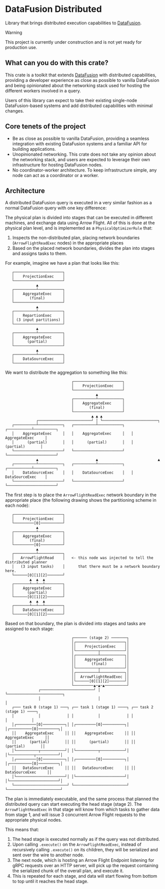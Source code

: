 # DataFusion Distributed

Library that brings distributed execution capabilities to [DataFusion](https://github.com/apache/datafusion).

> [!WARNING]
> This project is currently under construction and is not yet ready for production use.

## What can you do with this crate?

This crate is a toolkit that extends [DataFusion](https://github.com/apache/datafusion) with distributed capabilities,
providing a developer experience as close as possible to vanilla DataFusion and being opinionated about the networking
stack used for hosting the different workers involved in a query.

Users of this library can expect to take their existing single-node DataFusion-based systems and add distributed
capabilities with minimal changes.

## Core tenets of the project

- Be as close as possible to vanilla DataFusion, providing a seamless integration with existing DataFusion systems and
  a familiar API for building applications.
- Unopinionated networking. This crate does not take any opinion about the networking stack, and users are expected
  to leverage their own infrastructure for hosting DataFusion nodes.
- No coordinator-worker architecture. To keep infrastructure simple, any node can act as a coordinator or a worker.

## Architecture

A distributed DataFusion query is executed in a very similar fashion as a normal DataFusion query with one key
difference:

The physical plan is divided into stages that can be executed in different machines, and exchange data using Arrow
Flight. All of this is done at the physical plan level, and is implemented as a `PhysicalOptimizerRule` that:

1. Inspects the non-distributed plan, placing network boundaries (`ArrowFlightReadExec` nodes) in the appropriate places
2. Based on the placed network boundaries, divides the plan into stages and assigns tasks to them.

For example, imagine we have a plan that looks like this:

```
   ┌──────────────────────┐
   │    ProjectionExec    │
   └──────────────────────┘  
              ▲
   ┌──────────┴───────────┐
   │    AggregateExec     │
   │       (final)        │
   └──────────────────────┘  
              ▲
   ┌──────────┴───────────┐
   │    RepartionExec     │
   │ (3 input partitions) │
   └──────────────────────┘  
              ▲
   ┌──────────┴───────────┐
   │    AggregateExec     │
   │      (partial)       │
   └──────────────────────┘  
              ▲
   ┌──────────┴───────────┐
   │    DataSourceExec    │
   └──────────────────────┘  
```

We want to distribute the aggregation to something like this:

```
                              ┌──────────────────────┐
                              │    ProjectionExec    │
                              └──────────────────────┘  
                                         ▲
                              ┌──────────┴───────────┐
                              │    AggregateExec     │
                              │       (final)        │
                              └──────────────────────┘  
                                       ▲ ▲ ▲
              ┌────────────────────────┘ │ └─────────────────────────┐
   ┌──────────┴───────────┐   ┌──────────┴───────────┐   ┌───────────┴──────────┐
   │    AggregateExec     │   │    AggregateExec     │   │    AggregateExec     │
   │      (partial)       │   │      (partial)       │   │      (partial)       │
   └──────────────────────┘   └──────────────────────┘   └──────────────────────┘
              ▲                          ▲                           ▲
   ┌──────────┴───────────┐   ┌──────────┴───────────┐   ┌───────────┴──────────┐
   │    DataSourceExec    │   │    DataSourceExec    │   │    DataSourceExec    │
   └──────────────────────┘   └──────────────────────┘   └──────────────────────┘
```

The first step is to place the `ArrowFlightReadExec` network boundary in the appropriate place (the following drawing
shows the partitioning scheme in each node):

```
   ┌──────────────────────┐
   │    ProjectionExec    │
   └─────────[0]──────────┘  
              ▲
   ┌──────────┴───────────┐
   │    AggregateExec     │
   │       (final)        │
   └─────────[0]──────────┘  
              ▲
   ┌──────────┴───────────┐
   │   ArrowFlightRead    │   <- this node was injected to tell the distributed planner 
   │   (3 input tasks)    │      that there must be a network boundary here.
   └──────[0][1][2]───────┘  
           ▲  ▲  ▲
   ┌───────┴──┴──┴────────┐
   │    AggregateExec     │
   │      (partial)       │
   └──────[0][1][2]───────┘  
           ▲  ▲  ▲
   ┌───────┴──┴──┴────────┐
   │    DataSourceExec    │
   └──────[0][1][2]───────┘  
```

Based on that boundary, the plan is divided into stages and tasks are assigned to each stage:

```                            
                              ┌────── (stage 2) ───────┐
                              │┌──────────────────────┐│
                              ││    ProjectionExec    ││
                              │└──────────┬───────────┘│
                              │┌──────────┴───────────┐│
                              ││    AggregateExec     ││
                              ││       (final)        ││
                              │└──────────┬───────────┘│
                              │┌──────────┴───────────┐│
                              ││  ArrowFlightReadExec ││
                              │└──────[0][1][2]───────┘│
                              └─────────▲─▲─▲──────────┘
               ┌────────────────────────┘ │ └─────────────────────────┐            
               │                          │                           │            
   ┌─── task 0 (stage 1) ───┐ ┌── task 1 (stage 1) ────┐ ┌── task 2 (stage 1) ────┐
   │           │            │ │           │            │ │            │           │
   │┌─────────[0]──────────┐│ │┌─────────[0]──────────┐│ │┌──────────[0]─────────┐│
   ││    AggregateExec     ││ ││    AggregateExec     ││ ││    AggregateExec     ││
   ││      (partial)       ││ ││      (partial)       ││ ││      (partial)       ││
   │└──────────┬───────────┘│ │└──────────┬───────────┘│ │└───────────┬──────────┘│
   │┌─────────[0]──────────┐│ │┌─────────[0]──────────┐│ │┌──────────[0]─────────┐│
   ││   DataSourceExec     ││ ││   DataSourceExec     ││ ││   DataSourceExec     ││
   │└──────────────────────┘│ │└──────────────────────┘│ │└──────────────────────┘│
   └────────────────────────┘ └────────────────────────┘ └────────────────────────┘
```

The plan is immediately executable, and the same process that planned the distributed query can start executing the head
stage (stage 2). The `ArrowFlightReadExec` in that stage will know from which tasks to gather data from stage 1, and
will issue 3 concurrent Arrow Flight requests to the appropriate physical nodes.

This means that:

1. The head stage is executed normally as if the query was not distributed.
2. Upon calling `.execute()` on the `ArrowFlightReadExec`, instead of recursively calling `.execute()` on its children,
   they will be serialized and sent over the wire to another node.
3. The next node, which is hosting an Arrow Flight Endpoint listening for gRPC requests over an HTTP server, will pick up
   the request containing the serialized chunk of the overall plan, and execute it.
4. This is repeated for each stage, and data will start flowing from bottom to top until it reaches the head stage.

